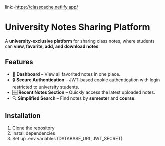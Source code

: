 link:-https://classcache.netlify.app/

# University Notes Sharing Platform

A **university-exclusive platform** for sharing class notes, where students can **view, favorite, add, and download notes**.

## Features
- 📌 **Dashboard** – View all favorited notes in one place.  
- 🔒 **Secure Authentication** – JWT-based cookie authentication with login restricted to university students.  
- 🆕 **Recent Notes Section** – Quickly access the latest uploaded notes.  
- 🔍 **Simplified Search** – Find notes by **semester** and **course**.  

## Installation
1. Clone the repository
2. Install dependencies
3. Set up .env variables (DATABASE_URL,JWT_SECRET)
